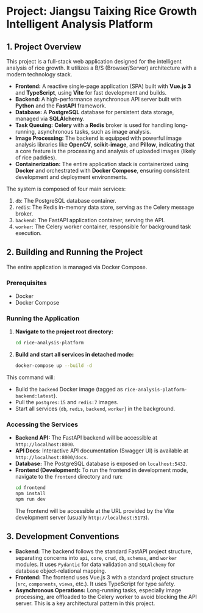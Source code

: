 # Project: Jiangsu Taixing Rice Growth Intelligent Analysis Platform

## 1. Project Overview

This project is a full-stack web application designed for the intelligent analysis of rice growth. It utilizes a B/S (Browser/Server) architecture with a modern technology stack.

- **Frontend:** A reactive single-page application (SPA) built with **Vue.js 3** and **TypeScript**, using **Vite** for fast development and builds.
- **Backend:** A high-performance asynchronous API server built with **Python** and the **FastAPI** framework.
- **Database:** A **PostgreSQL** database for persistent data storage, managed via **SQLAlchemy**.
- **Task Queuing:** **Celery** with a **Redis** broker is used for handling long-running, asynchronous tasks, such as image analysis.
- **Image Processing:** The backend is equipped with powerful image analysis libraries like **OpenCV**, **scikit-image**, and **Pillow**, indicating that a core feature is the processing and analysis of uploaded images (likely of rice paddies).
- **Containerization:** The entire application stack is containerized using **Docker** and orchestrated with **Docker Compose**, ensuring consistent development and deployment environments.

The system is composed of four main services:
1.  `db`: The PostgreSQL database container.
2.  `redis`: The Redis in-memory data store, serving as the Celery message broker.
3.  `backend`: The FastAPI application container, serving the API.
4.  `worker`: The Celery worker container, responsible for background task execution.

## 2. Building and Running the Project

The entire application is managed via Docker Compose.

### Prerequisites
- Docker
- Docker Compose

### Running the Application

1.  **Navigate to the project root directory:**
    ```bash
    cd rice-analysis-platform
    ```

2.  **Build and start all services in detached mode:**
    ```bash
    docker-compose up --build -d
    ```

This command will:
- Build the `backend` Docker image (tagged as `rice-analysis-platform-backend:latest`).
- Pull the `postgres:15` and `redis:7` images.
- Start all services (`db`, `redis`, `backend`, `worker`) in the background.

### Accessing the Services

- **Backend API:** The FastAPI backend will be accessible at `http://localhost:8000`.
- **API Docs:** Interactive API documentation (Swagger UI) is available at `http://localhost:8000/docs`.
- **Database:** The PostgreSQL database is exposed on `localhost:5432`.
- **Frontend (Development):** To run the frontend in development mode, navigate to the `frontend` directory and run:
    ```bash
    cd frontend
    npm install
    npm run dev
    ```
    The frontend will be accessible at the URL provided by the Vite development server (usually `http://localhost:5173`).

## 3. Development Conventions

- **Backend:** The backend follows the standard FastAPI project structure, separating concerns into `api`, `core`, `crud`, `db`, `schemas`, and `worker` modules. It uses `Pydantic` for data validation and `SQLAlchemy` for database object-relational mapping.
- **Frontend:** The frontend uses Vue.js 3 with a standard project structure (`src`, `components`, `views`, etc.). It uses TypeScript for type safety.
- **Asynchronous Operations:** Long-running tasks, especially image processing, are offloaded to the Celery worker to avoid blocking the API server. This is a key architectural pattern in this project.
